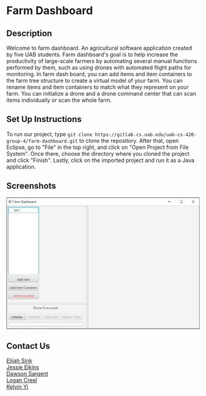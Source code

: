 # Farm Dashboard

## Description
Welcome to farm dashboard. An agricultural software application created by five UAB students. 
Farm dashboard's goal is to help increase the productivity of large-scale farmers by automating 
several manual functions performed by them, such as using drones with automated flight paths for 
monitoring. In farm dash board, you can add items and item containers to the farm tree structure 
to create a virtual model of your farm. You can rename items and item containers to match what 
they represent on your farm. You can initialize a drone and a drone command center that can scan 
items individually or scan the whole farm.  

## Set Up Instructions
To run our project, type ```git clone https://gitlab.cs.uab.edu/uab-cs-420-group-4/farm-dashboard.git``` 
to clone the repository. After that, open Eclipse, go to "File" in the top right, 
and click on "Open Project from File System". Once there, choose the directory where you 
cloned the project and click "Finish". Lastly, click on the imported project and run it as 
a Java application. 

## Screenshots
![](farmDashboard.JPG)

## Contact Us
[Elijah Sink](mailto:ejsink@uab.edu) <br>
[Jessie Elkins](mailto:jelkins3@uab.edu) <br>
[Dawson Sargent](mailto:dsar9901@uab.edu) <br>
[Logan Creel](mailto:loganrc@uab.edu) <br>
[Kelvin Yi](mailto:kyi@uab.edu)